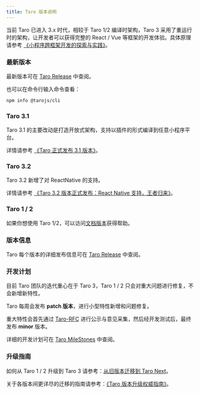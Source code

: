 ```yaml
---
title: Taro 版本说明
---
```


当前 Taro 已进入 3.x 时代，相较于 Taro 1/2 编译时架构，Taro 3 采用了重运行时的架构，让开发者可以获得完整的 React / Vue 等框架的开发体验。具体原理请参考 [《小程序跨框架开发的探索与实践》](https://mp.weixin.qq.com/s?__biz=MzU3NDkzMTI3MA==&mid=2247483770&idx=1&sn=ba2cdea5256e1c4e7bb513aa4c837834)。

### 最新版本

最新版本可在 [Taro Release](https://github.com/NervJS/taro/releases) 中查阅。

也可以在命令行输入命令查看：

```bash
npm info @tarojs/cli
```

### Taro 3.1

Taro 3.1 的主要改动是打造开放式架构，支持以插件的形式编译到任意小程序平台。

详情请参考 [《Taro 正式发布 3.1 版本》](../../blog/2021-03-10-taro-3-1-lts)。

### Taro 3.2

Taro 3.2 新增了对 ReactNative 的支持。

详情请参考 [《Taro 3.2 版本正式发布：React Native 支持，王者归来》](../../blog/2021-04-08-taro-3.2)。

### Taro 1 / 2

如果你想使用 Taro 1/2，可以访问[文档版本](/versions)获得帮助。

### 版本信息

Taro 每个版本的详细发布信息可在 [Taro Release](https://github.com/NervJS/taro/releases) 中查阅。

### 开发计划

目前 Taro 团队的迭代重心在于 Taro 3，Taro 1 / 2 只会对重大问题进行修复，不会新增新特性。

Taro 每周会发布 **patch 版本**，进行小型特性新增和问题修复。

重大特性会首先通过 [Taro-RFC](https://github.com/NervJS/taro-rfcs) 进行公示与意见采集，然后经开发测试后，最终发布 **minor** 版本。

详细的开发计划可在 [Taro MileStones](https://github.com/NervJS/taro/milestones) 中查阅。

### 升级指南

如何从 Taro 1 / 2 升级到 Taro 3 请参考：[从旧版本迁移到 Taro Next](./migration)。

关于各版本间更详尽的迁移的指南请参考：[《Taro 版本升级权威指南》](/blog/2020-09-01-taro-versions)。
